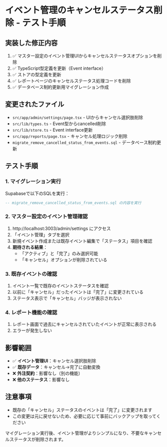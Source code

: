 # イベント管理のキャンセルステータス削除 - テスト手順

## 実装した修正内容
1. ✅ マスター設定のイベント管理UIからキャンセルステータスオプションを削除
2. ✅ TypeScript型定義を更新（Event interface）
3. ✅ ストアの型定義を更新
4. ✅ レポートページのキャンセルステータス処理コードを削除
5. ✅ データベース制約更新用マイグレーション作成

## 変更されたファイル
- `src/app/admin/settings/page.tsx` - UIからキャンセル選択肢削除
- `src/lib/types.ts` - Event型からcancelled削除
- `src/lib/store.ts` - Event interface更新
- `src/app/reports/page.tsx` - キャンセル処理ロジック削除
- `migrate_remove_cancelled_status_from_events.sql` - データベース制約更新

## テスト手順

### 1. マイグレーション実行
Supabaseで以下のSQLを実行：
```sql
-- migrate_remove_cancelled_status_from_events.sql の内容を実行
```

### 2. マスター設定のイベント管理確認
1. http://localhost:3003/admin/settings にアクセス
2. 「イベント管理」タブを選択
3. 新規イベント作成または既存イベント編集で「ステータス」項目を確認
4. **期待される結果**：
   - 「アクティブ」と「完了」のみ選択可能
   - 「キャンセル」オプションが削除されている

### 3. 既存イベントの確認
1. イベント一覧で既存のイベントステータスを確認
2. 以前に「キャンセル」だったイベントは「完了」に変更されている
3. ステータス表示で「キャンセル」バッジが表示されない

### 4. レポート機能の確認
1. レポート画面で過去にキャンセルされていたイベントが正常に表示される
2. エラーが発生しない

## 影響範囲
- ✅ **イベント管理UI**：キャンセル選択肢削除
- ✅ **既存データ**：キャンセル→完了に自動変換
- ❌ **外注契約**：影響なし（別の機能）
- ❌ **他のステータス**：影響なし

## 注意事項
- 既存の「キャンセル」ステータスのイベントは「完了」に変更されます
- この変更は元に戻せないため、必要に応じて事前にバックアップを取ってください

マイグレーション実行後、イベント管理がよりシンプルになり、不要なキャンセルステータスが削除されます。